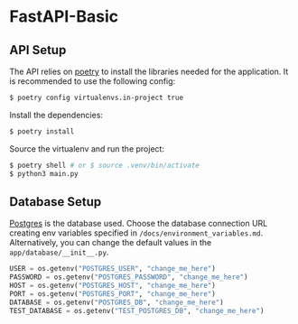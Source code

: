 # FastAPI-Basic
## API Setup
The API relies on [poetry](https://python-poetry.org/docs/) to install the libraries needed for the application. It is recommended to use the following config:

```bash
$ poetry config virtualenvs.in-project true
```

Install the dependencies:

```bash
$ poetry install
```

Source the virtualenv and run the project:

```bash
$ poetry shell # or $ source .venv/bin/activate
$ python3 main.py
```
## Database Setup
[Postgres](https://www.postgresql.org/download/) is the database used. Choose the database connection URL creating env variables specified in `/docs/environment_variables.md`. Alternatively, you can change the default values in the `app/database/__init__.py`.

```python
USER = os.getenv("POSTGRES_USER", "change_me_here")
PASSWORD = os.getenv("POSTGRES_PASSWORD", "change_me_here")
HOST = os.getenv("POSTGRES_HOST", "change_me_here")
PORT = os.getenv("POSTGRES_PORT", "change_me_here")
DATABASE = os.getenv("POSTGRES_DB", "change_me_here")
TEST_DATABASE = os.getenv("TEST_POSTGRES_DB", "change_me_here")
```